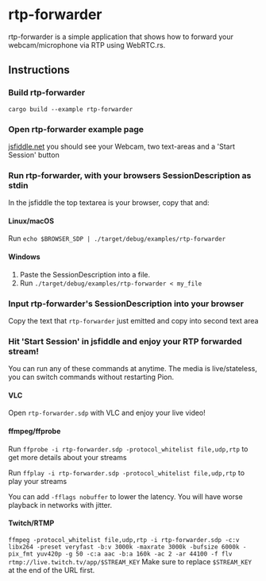 # rtp-forwarder

rtp-forwarder is a simple application that shows how to forward your webcam/microphone via RTP using WebRTC.rs.

## Instructions

### Build rtp-forwarder

```shell
cargo build --example rtp-forwarder
```

### Open rtp-forwarder example page

[jsfiddle.net](https://jsfiddle.net/1qva2zd8/) you should see your Webcam, two text-areas and a 'Start Session' button

### Run rtp-forwarder, with your browsers SessionDescription as stdin

In the jsfiddle the top textarea is your browser, copy that and:

#### Linux/macOS

Run `echo $BROWSER_SDP | ./target/debug/examples/rtp-forwarder`

#### Windows

1. Paste the SessionDescription into a file.
1. Run `./target/debug/examples/rtp-forwarder < my_file`

### Input rtp-forwarder's SessionDescription into your browser

Copy the text that `rtp-forwarder` just emitted and copy into second text area

### Hit 'Start Session' in jsfiddle and enjoy your RTP forwarded stream!

You can run any of these commands at anytime. The media is live/stateless, you can switch commands without restarting Pion.

#### VLC

Open `rtp-forwarder.sdp` with VLC and enjoy your live video!

#### ffmpeg/ffprobe

Run `ffprobe -i rtp-forwarder.sdp -protocol_whitelist file,udp,rtp` to get more details about your streams

Run `ffplay -i rtp-forwarder.sdp -protocol_whitelist file,udp,rtp` to play your streams

You can add `-fflags nobuffer` to lower the latency. You will have worse playback in networks with jitter.

#### Twitch/RTMP

`ffmpeg -protocol_whitelist file,udp,rtp -i rtp-forwarder.sdp -c:v libx264 -preset veryfast -b:v 3000k -maxrate 3000k -bufsize 6000k -pix_fmt yuv420p -g 50 -c:a aac -b:a 160k -ac 2 -ar 44100 -f flv rtmp://live.twitch.tv/app/$STREAM_KEY` Make sure to replace `$STREAM_KEY` at the end of the URL first.
